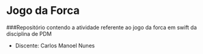 # Jogo da Forca
###Repositório contendo a atividade referente ao jogo da forca em swift da disciplina de PDM
- Discente: Carlos Manoel Nunes
